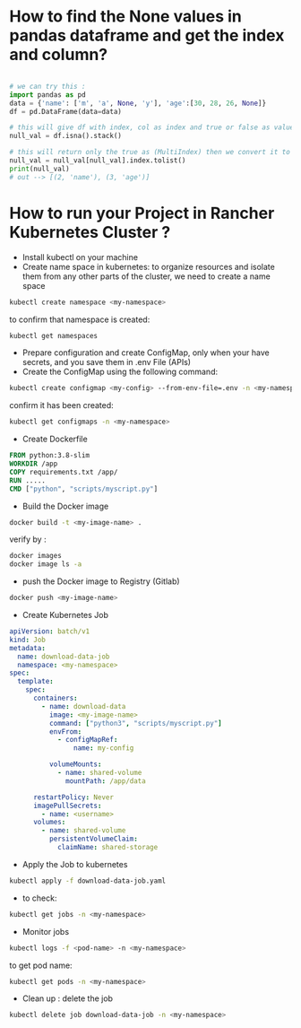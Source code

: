 # How to find the None values in pandas dataframe and get the index and column? 

```python

# we can try this :
import pandas as pd
data = {'name': ['m', 'a', None, 'y'], 'age':[30, 28, 26, None]}
df = pd.DataFrame(data=data)

# this will give df with index, col as index and true or false as values 
null_val = df.isna().stack()

# this will return only the true as (MultiIndex) then we convert it to list so we will have list of tuples at end 
null_val = null_val[null_val].index.tolist()
print(null_val)
# out --> [(2, 'name'), (3, 'age')]
```

# How to run your Project in Rancher Kubernetes Cluster ?

- Install kubectl on your machine
- Create name space in kubernetes: to organize resources and isolate them from any other parts of the cluster, we need to create a name space
```bash
kubectl create namespace <my-namespace>
```
to confirm that namespace is created:
```bash
kubectl get namespaces
```
- Prepare configuration and create ConfigMap, only when your have secrets, and you save them in .env File (APIs)
- Create the ConfigMap using the following command:
```bash
kubectl create configmap <my-config> --from-env-file=.env -n <my-namespace>
```
confirm it has been created:
```bash
kubectl get configmaps -n <my-namespace>
```
- Create Dockerfile
```Dockerfile
FROM python:3.8-slim
WORKDIR /app
COPY requirements.txt /app/
RUN .....
CMD ["python", "scripts/myscript.py"]
```
- Build the Docker image
```bash
docker build -t <my-image-name> .
```
verify by :
```bash
docker images
docker image ls -a
```
- push the Docker image to Registry (Gitlab)
```bash
docker push <my-image-name>
```
- Create Kubernetes Job
```yaml
apiVersion: batch/v1
kind: Job
metadata:
  name: download-data-job
  namespace: <my-namespace>
spec:
  template:
    spec:
      containers:
        - name: download-data
          image: <my-image-name>
          command: ["python3", "scripts/myscript.py"]
          envFrom:
            - configMapRef:
                name: my-config

          volumeMounts:
            - name: shared-volume
              mountPath: /app/data  

      restartPolicy: Never
      imagePullSecrets:
        - name: <username>
      volumes:
        - name: shared-volume
          persistentVolumeClaim:
            claimName: shared-storage
```
- Apply the Job to kubernetes
```bash
kubectl apply -f download-data-job.yaml
```
- to check:
```bash
kubectl get jobs -n <my-namespace>
```
- Monitor jobs
```bash
kubectl logs -f <pod-name> -n <my-namespace>
```
 to get pod name:
 ```bash
kubectl get pods -n <my-namespace>
```
- Clean up : delete the job
```bash
kubectl delete job download-data-job -n <my-namespace>
